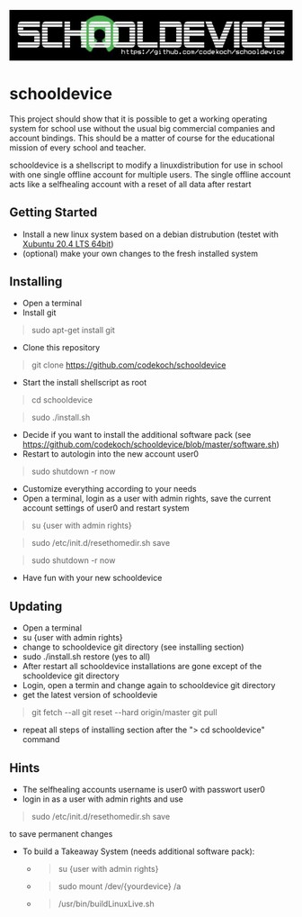 ![schooldevice](https://github.com/codekoch/schooldevice/blob/master/schooldevice.jpg)
# schooldevice
This project should show that it is possible to get a working operating system for school use without the usual big commercial companies and account bindings. This should be a matter of course for the educational mission of every school and teacher.  

schooldevice is a shellscript to modify a linuxdistribution for use in school with one single offline account for multiple users.
The single offline account acts like a selfhealing account with a reset of all data after restart

## Getting Started
- Install a new linux system based on a debian distrubution (testet with <a href=https://xubuntu.org/>Xubuntu 20.4 LTS 64bit</a>)
- (optional) make your own changes to the fresh installed system
## Installing
- Open a terminal
- Install git
> sudo apt-get install git
- Clone this repository
> git clone https://github.com/codekoch/schooldevice
- Start the install shellscript as root 
> cd schooldevice

> sudo ./install.sh
- Decide if you want to install the additional software pack (see https://github.com/codekoch/schooldevice/blob/master/software.sh)
- Restart to autologin into the new account user0
> sudo shutdown -r now
- Customize everything according to your needs
- Open a terminal, login as a user with admin rights, save the current account settings of user0 and restart system
> su {user with admin rights}

> sudo /etc/init.d/resethomedir.sh save

> sudo shutdown -r now
- Have fun with your new schooldevice 

## Updating
- Open a terminal
- su {user with admin rights}
- change to schooldevice git directory (see installing section)
- sudo ./install.sh restore (yes to all)
- After restart all schooldevice installations are gone except of the schooldevice git directory
- Login, open a termin and change again to schooldevice git directory
- get the latest version of schooldevie
> git fetch --all
> git reset --hard origin/master
> git pull
- repeat all steps of installing section after the "> cd schooldevice" command 

## Hints
- The selfhealing accounts username is user0 with passwort user0 
- login in as a user with admin rights and use 

> sudo /etc/init.d/resethomedir.sh save

to save permanent changes   
- To build a Takeaway System (needs additional software pack):
    - >su {user with admin rights}
    - >sudo mount /dev/{yourdevice} /a
    - >/usr/bin/buildLinuxLive.sh
